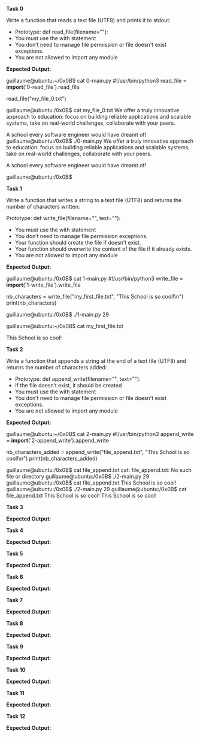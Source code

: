 **Task 0**

Write a function that reads a text file (UTF8) and prints it to stdout:

* Prototype: def read_file(filename=""):
* You must use the with statement
* You don’t need to manage file permission or file doesn't exist exceptions.
* You are not allowed to import any module

**Expected Output:**

guillaume@ubuntu:~/0x0B$ cat 0-main.py
#!/usr/bin/python3
read_file = __import__('0-read_file').read_file

read_file("my_file_0.txt")

guillaume@ubuntu:/0x0B$ cat my_file_0.txt
We offer a truly innovative approach to education:
focus on building reliable applications and scalable systems, take on real-world challenges, collaborate with your peers. 

A school every software engineer would have dreamt of!
guillaume@ubuntu:/0x0B$ ./0-main.py
We offer a truly innovative approach to education:
focus on building reliable applications and scalable systems, take on real-world challenges, collaborate with your peers. 

A school every software engineer would have dreamt of!

guillaume@ubuntu:/0x0B$ 

**Task 1**

Write a function that writes a string to a text file (UTF8) and returns the number of characters written:

Prototype: def write_file(filename="", text=""):
* You must use the with statement
* You don’t need to manage file permission exceptions.
* Your function should create the file if doesn’t exist.
* Your function should overwrite the content of the file if it already exists.
* You are not allowed to import any module

**Expected Output:**

guillaume@ubuntu:/0x0B$ cat 1-main.py
#!/usr/bin/python3
write_file = __import__('1-write_file').write_file

nb_characters = write_file("my_first_file.txt", "This School is so cool!\n")
print(nb_characters)

guillaume@ubuntu:/0x0B$ ./1-main.py
29

guillaume@ubuntu:~/0x0B$ cat my_first_file.txt

This School is so cool!

**Task 2**

Write a function that appends a string at the end of a text file (UTF8) and returns the number of characters added:

* Prototype: def append_write(filename="", text=""):
* If the file doesn’t exist, it should be created
* You must use the with statement
* You don’t need to manage file permission or file doesn't exist exceptions.
* You are not allowed to import any module

**Expected Output:**

guillaume@ubuntu:~/0x0B$ cat 2-main.py
#!/usr/bin/python3
append_write = __import__('2-append_write').append_write

nb_characters_added = append_write("file_append.txt", "This School is so cool!\n")
print(nb_characters_added)

guillaume@ubuntu:/0x0B$ cat file_append.txt
cat: file_append.txt: No such file or directory
guillaume@ubuntu:/0x0B$ ./2-main.py
29
guillaume@ubuntu:/0x0B$ cat file_append.txt
This School is so cool!
guillaume@ubuntu:/0x0B$ ./2-main.py
29
guillaume@ubuntu:/0x0B$ cat file_append.txt
This School is so cool!
This School is so cool!

**Task 3**



**Expected Output:**



**Task 4**



**Expected Output:**



**Task 5**



**Expected Output:**



**Task 6**



**Expected Output:**



**Task 7**



**Expected Output:**



**Task 8**



**Expected Output:**



**Task 9**



**Expected Output:**



**Task 10**



**Expected Output:**



**Task 11**



**Expected Output:**



**Task 12**


**Expected Output:**


